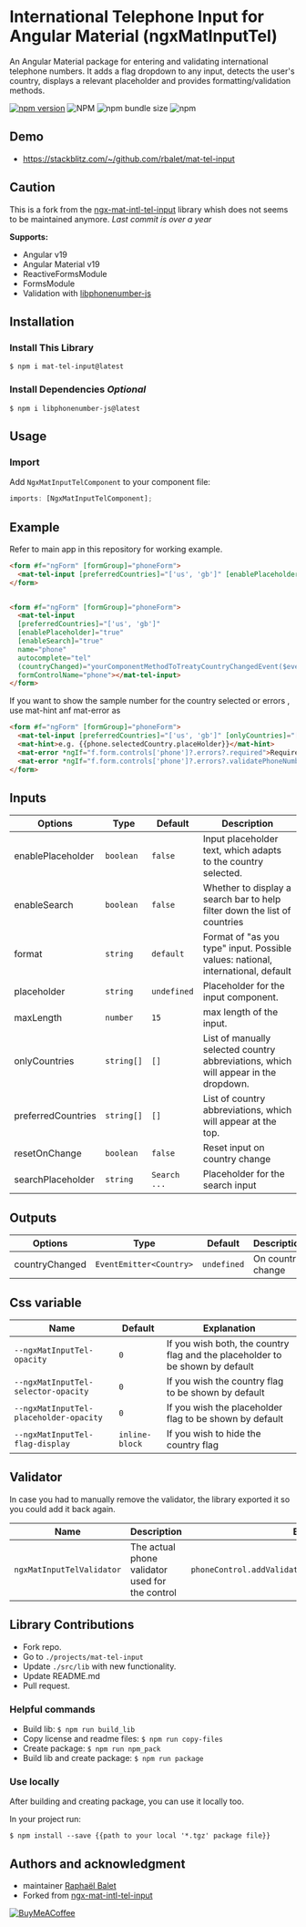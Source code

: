 # International Telephone Input for Angular Material (ngxMatInputTel)

An Angular Material package for entering and validating international telephone numbers. It adds a flag dropdown to any input, detects the user's country, displays a relevant placeholder and provides formatting/validation methods.

[![npm version](https://img.shields.io/npm/v/mat-tel-input.svg)](https://www.npmjs.com/package/mat-tel-input)
![NPM](https://img.shields.io/npm/l/mat-tel-input)
![npm bundle size](https://img.shields.io/bundlephobia/min/mat-tel-input)
![npm](https://img.shields.io/npm/dm/mat-tel-input)

## Demo

- https://stackblitz.com/~/github.com/rbalet/mat-tel-input

## Caution

This is a fork from the [ngx-mat-intl-tel-input](https://github.com/tanansatpal/ngx-mat-intl-tel-input) library whish does not seems to be maintained anymore. _Last commit is over a year_

**Supports:**

- Angular v19
- Angular Material v19
- ReactiveFormsModule
- FormsModule
- Validation with [libphonenumber-js](https://github.com/catamphetamine/libphonenumber-js)

## Installation

### Install This Library

`$ npm i mat-tel-input@latest`

### Install Dependencies _Optional_

`$ npm i libphonenumber-js@latest`

## Usage

### Import

Add `NgxMatInputTelComponent` to your component file:

```ts
imports: [NgxMatInputTelComponent];
```

## Example

Refer to main app in this repository for working example.

```html
<form #f="ngForm" [formGroup]="phoneForm">
  <mat-tel-input [preferredCountries]="['us', 'gb']" [enablePlaceholder]="true" [enableSearch]="true" name="phone" describedBy="phoneInput" formControlName="phone"></mat-tel-input>
</form>
```

```html

<form #f="ngForm" [formGroup]="phoneForm">
  <mat-tel-input
  [preferredCountries]="['us', 'gb']"
  [enablePlaceholder]="true"
  [enableSearch]="true"
  name="phone"
  autocomplete="tel"
  (countryChanged)="yourComponentMethodToTreatyCountryChangedEvent($event)" // $event is a instance of current select Country
  formControlName="phone"></mat-tel-input>
</form>

```

If you want to show the sample number for the country selected or errors , use mat-hint anf mat-error as

```html
<form #f="ngForm" [formGroup]="phoneForm">
  <mat-tel-input [preferredCountries]="['us', 'gb']" [onlyCountries]="['us', 'gb', 'es']" [enablePlaceholder]="true" name="phone" autocomplete="tel" formControlName="phone" #phone></mat-tel-input>
  <mat-hint>e.g. {{phone.selectedCountry.placeHolder}}</mat-hint>
  <mat-error *ngIf="f.form.controls['phone']?.errors?.required">Required Field</mat-error>
  <mat-error *ngIf="f.form.controls['phone']?.errors?.validatePhoneNumber">Invalid Number</mat-error>
</form>
```

<!-- remember to ass [floatLabel]="'always'" for good looking label when form is not filled -->

## Inputs

| Options            | Type       | Default      | Description                                                                         |
| ------------------ | ---------- | ------------ | ----------------------------------------------------------------------------------- |
| enablePlaceholder  | `boolean`  | `false`      | Input placeholder text, which adapts to the country selected.                       |
| enableSearch       | `boolean`  | `false`      | Whether to display a search bar to help filter down the list of countries           |
| format             | `string`   | `default`    | Format of "as you type" input. Possible values: national, international, default    |
| placeholder        | `string`   | `undefined`  | Placeholder for the input component.                                                |
| maxLength          | `number`   | `15`         | max length of the input.                                                            |
| onlyCountries      | `string[]` | `[]`         | List of manually selected country abbreviations, which will appear in the dropdown. |
| preferredCountries | `string[]` | `[]`         | List of country abbreviations, which will appear at the top.                        |
| resetOnChange      | `boolean`  | `false`      | Reset input on country change                                                       |
| searchPlaceholder  | `string`   | `Search ...` | Placeholder for the search input                                                    |

## Outputs

| Options        | Type                    | Default     | Description       |
| -------------- | ----------------------- | ----------- | ----------------- |
| countryChanged | `EventEmitter<Country>` | `undefined` | On country change |

## Css variable

| Name                                   | Default        | Explanation                                                                   |
| -------------------------------------- | -------------- | ----------------------------------------------------------------------------- |
| `--ngxMatInputTel-opacity`             | `0`            | If you wish both, the country flag and the placeholder to be shown by default |
| `--ngxMatInputTel-selector-opacity`    | `0`            | If you wish the country flag to be shown by default                           |
| `--ngxMatInputTel-placeholder-opacity` | `0`            | If you wish the placeholder flag to be shown by default                       |
| `--ngxMatInputTel-flag-display`        | `inline-block` | If you wish to hide the country flag                                          |

## Validator

In case you had to manually remove the validator, the library exported it so you could add it back again.

| Name                      | Description                                     | Example                                                |
| ------------------------- | ----------------------------------------------- | ------------------------------------------------------ |
| `ngxMatInputTelValidator` | The actual phone validator used for the control | `phoneControl.addValidators([ngxMatInputTlValidator])` |

## Library Contributions

- Fork repo.
- Go to `./projects/mat-tel-input`
- Update `./src/lib` with new functionality.
- Update README.md
- Pull request.

### Helpful commands

- Build lib: `$ npm run build_lib`
- Copy license and readme files: `$ npm run copy-files`
- Create package: `$ npm run npm_pack`
- Build lib and create package: `$ npm run package`

### Use locally

After building and creating package, you can use it locally too.

In your project run:

`$ npm install --save {{path to your local '*.tgz' package file}}`

## Authors and acknowledgment

- maintainer [Raphaël Balet](https://github.com/rbalet)
- Forked from [ngx-mat-intl-tel-input](https://github.com/tanansatpal/ngx-mat-intl-tel-input)

[![BuyMeACoffee](https://www.buymeacoffee.com/assets/img/custom_images/purple_img.png)](https://www.buymeacoffee.com/widness)
